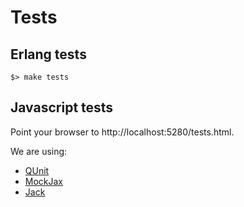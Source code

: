 # Tests

## Erlang tests

    $> make tests

## Javascript tests

Point your browser to http://localhost:5280/tests.html.

We are using:

* [QUnit](http://docs.jquery.com/QUnit)
* [MockJax](https://github.com/appendto/jquery-mockjax)
* [Jack](https://github.com/keronsen/jack)
